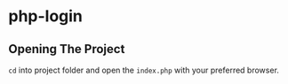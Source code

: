 # php-login

## Opening The Project
`cd` into project folder and open the `index.php` with your preferred browser.
